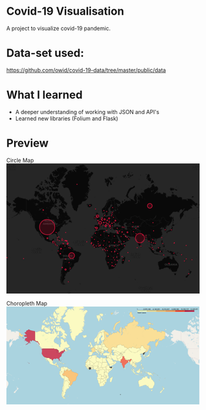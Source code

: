 # Covid-19 Visualisation
 A project to visualize covid-19 pandemic.

# Data-set used:
https://github.com/owid/covid-19-data/tree/master/public/data

# What I learned
 * A deeper understanding of working with JSON and API's
 * Learned new libraries (Folium and Flask)

# Preview
Circle Map
![Circle Map](https://github.com/SuchLuukie/Covid-19-Visualisation/blob/main/Showcase/Circle_map.PNG?raw=true)

Choropleth Map
![Choropleth Map](https://github.com/SuchLuukie/Covid-19-Visualisation/blob/main/Showcase/choropleth_map.PNG?raw=true)
